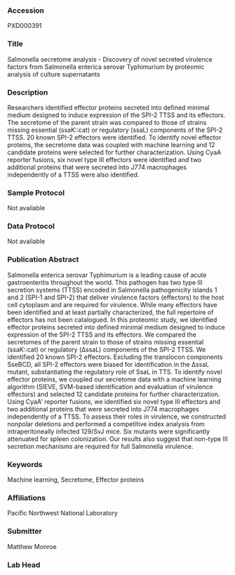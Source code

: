 ### Accession
PXD000391

### Title
Salmonella secretome analysis -  Discovery of novel secreted virulence factors from Salmonella enterica serovar Typhimurium by proteomic analysis of culture supernatants

### Description
Researchers identified effector proteins secreted into defined minimal medium designed to induce expression of the SPI-2 TTSS and its effectors. The secretome of the parent strain was compared to those of strains missing essential (ssaK::cat) or regulatory (ssaL) components of the SPI-2 TTSS.  20 known SPI-2 effectors were identified. To identify novel effector proteins, the secretome data was coupled with machine learning and 12 candidate proteins were selected for further characterization. Using CyaA reporter fusions, six novel type III effectors were identified and two additional proteins that were secreted into J774 macrophages independently of a TTSS were also identified.

### Sample Protocol
Not available

### Data Protocol
Not available

### Publication Abstract
Salmonella enterica serovar Typhimurium is a leading cause of acute gastroenteritis throughout the world. This pathogen has two type III secretion systems (TTSS) encoded in Salmonella pathogenicity islands 1 and 2 (SPI-1 and SPI-2) that deliver virulence factors (effectors) to the host cell cytoplasm and are required for virulence. While many effectors have been identified and at least partially characterized, the full repertoire of effectors has not been catalogued. In this proteomic study, we identified effector proteins secreted into defined minimal medium designed to induce expression of the SPI-2 TTSS and its effectors. We compared the secretomes of the parent strain to those of strains missing essential (ssaK::cat) or regulatory (&#x394;ssaL) components of the SPI-2 TTSS. We identified 20 known SPI-2 effectors. Excluding the translocon components SseBCD, all SPI-2 effectors were biased for identification in the &#x394;ssaL mutant, substantiating the regulatory role of SsaL in TTS. To identify novel effector proteins, we coupled our secretome data with a machine learning algorithm (SIEVE, SVM-based identification and evaluation of virulence effectors) and selected 12 candidate proteins for further characterization. Using CyaA' reporter fusions, we identified six novel type III effectors and two additional proteins that were secreted into J774 macrophages independently of a TTSS. To assess their roles in virulence, we constructed nonpolar deletions and performed a competitive index analysis from intraperitoneally infected 129/SvJ mice. Six mutants were significantly attenuated for spleen colonization. Our results also suggest that non-type III secretion mechanisms are required for full Salmonella virulence.

### Keywords
Machine learning, Secretome, Effector proteins

### Affiliations
Pacific Northwest National Laboratory

### Submitter
Matthew Monroe

### Lab Head


